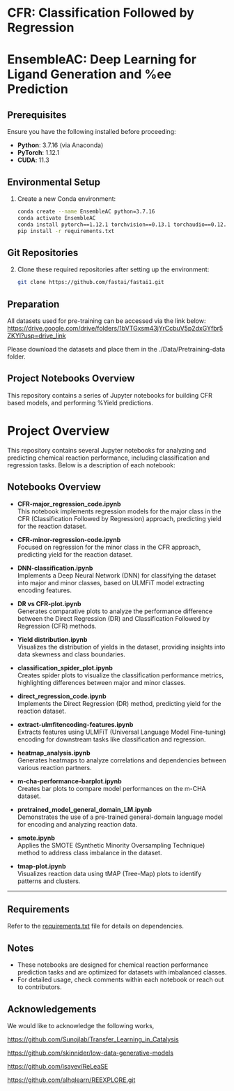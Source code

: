 # CFR: Classification Followed by Regression

# EnsembleAC: Deep Learning for Ligand Generation and %ee Prediction

## Prerequisites
Ensure you have the following installed before proceeding:
- **Python**: 3.7.16 (via Anaconda)
- **PyTorch**: 1.12.1
- **CUDA**: 11.3

## Environmental Setup
1. Create a new Conda environment:
   ```bash
   conda create --name EnsembleAC python=3.7.16
   conda activate EnsembleAC
   conda install pytorch==1.12.1 torchvision==0.13.1 torchaudio==0.12.1 cudatoolkit=11.3 -c pytorch
   pip install -r requirements.txt

## Git Repositories
2. Clone these required repositories after setting up the environment:
   ```bash
   git clone https://github.com/fastai/fastai1.git

## Preparation
All datasets used for pre-training can be accessed via the link below:
https://drive.google.com/drive/folders/1bVTGxsm43jYrCcbuV5p2dxGYfbr5ZKYl?usp=drive_link

Please download the datasets and place them in the ./Data/Pretraining-data folder.

## Project Notebooks Overview
This repository contains a series of Jupyter notebooks for building CFR based models, and performing %Yield predictions.
# Project Overview

This repository contains several Jupyter notebooks for analyzing and predicting chemical reaction performance, including classification and regression tasks. Below is a description of each notebook:

## Notebooks Overview

- **CFR-major_regression_code.ipynb**  
   This notebook implements regression models for the major class in the CFR (Classification Followed by Regression) approach, predicting yield for the reaction dataset.
   
 - **CFR-minor-regression-code.ipynb**  
   Focused on regression for the minor class in the CFR approach, predicting yield for the reaction dataset.

- **DNN-classification.ipynb**  
   Implements a Deep Neural Network (DNN) for classifying the dataset into major and minor classes, based on ULMFiT model extracting encoding features.

 - **DR vs CFR-plot.ipynb**  
   Generates comparative plots to analyze the performance difference between the Direct Regression (DR) and Classification Followed by Regression (CFR) methods.

- **Yield distribution.ipynb**  
   Visualizes the distribution of yields in the dataset, providing insights into data skewness and class boundaries.

- **classification_spider_plot.ipynb**  
   Creates spider plots to visualize the classification performance metrics, highlighting differences between major and minor classes.

- **direct_regression_code.ipynb**  
   Implements the Direct Regression (DR) method, predicting yield for the reaction dataset.

- **extract-ulmfitencoding-features.ipynb**  
   Extracts features using ULMFiT (Universal Language Model Fine-tuning) encoding for downstream tasks like classification and regression.

- **heatmap_analysis.ipynb**  
   Generates heatmaps to analyze correlations and dependencies between various reaction partners.

- **m-cha-performance-barplot.ipynb**  
    Creates bar plots to compare model performances on the m-CHA dataset.

- **pretrained_model_general_domain_LM.ipynb**  
    Demonstrates the use of a pre-trained general-domain language model for encoding and analyzing reaction data.

- **smote.ipynb**  
    Applies the SMOTE (Synthetic Minority Oversampling Technique) method to address class imbalance in the dataset.

- **tmap-plot.ipynb**  
    Visualizes reaction data using tMAP (Tree-Map) plots to identify patterns and clusters.

---

## Requirements
Refer to the [requirements.txt](./requirements.txt) file for details on dependencies.

## Notes
- These notebooks are designed for chemical reaction performance prediction tasks and are optimized for datasets with imbalanced classes.
- For detailed usage, check comments within each notebook or reach out to contributors.



## Acknowledgements
We would like to acknowledge the following works,

https://github.com/Sunojlab/Transfer_Learning_in_Catalysis

https://github.com/skinnider/low-data-generative-models

https://github.com/isayev/ReLeaSE

https://github.com/alhqlearn/REEXPLORE.git


